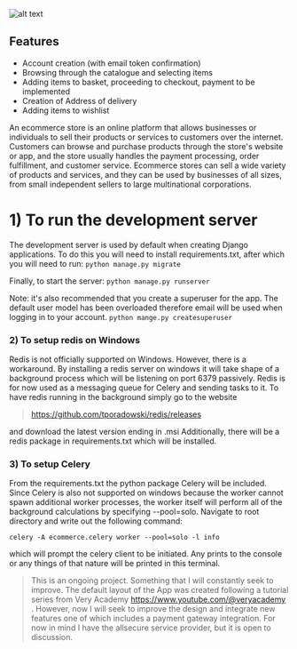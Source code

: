 ![alt text](https://i.imgur.com/k80Eks9.png) 
## Features

- Account creation (with email token confirmation)
- Browsing through the catalogue and selecting items
- Adding items to basket, proceeding to checkout, payment to be implemented
- Creation of Address of delivery
- Adding items to wishlist

 An ecommerce store is an online platform that allows businesses or individuals to sell their products or services 
 to customers over the internet. Customers can browse and purchase products through the store's website or app, 
 and the store usually handles the payment processing, order fulfillment, and customer service. Ecommerce stores 
 can sell a wide variety of products and services, and they can be used by businesses of all sizes, from small 
 independent sellers to large multinational corporations.

# 1) To run the development server

The development server is used by default when creating Django applications. To do this you will need to install 
requirements.txt, after which you will need to run:
`python manage.py migrate`

Finally, to start the server:
`python manage.py runserver`

Note: it's also recommended that you create a superuser for the app. The default user model has been overloaded
therefore email will be used when logging in to your account. 
`python mange.py createsuperuser`

### 2) To setup redis on Windows 

Redis is not officially supported on Windows. However, there is a workaround. By installing a redis server on windows it 
will take shape of a background process which will be listening on port 6379 passively. Redis is for now used as a messaging
queue for Celery and sending tasks to it. To have redis running in the background simply go to the website 
> https://github.com/tporadowski/redis/releases

and download the latest version ending in .msi
Additionally, there will be a redis package in requirements.txt which will be installed.

### 3) To setup Celery 
From the requirements.txt the python package Celery will be included. Since Celery is also not supported on windows because
the worker cannot spawn additional worker processes, the worker itself will perform all of the background calculations by
specifying --pool=solo. Navigate to root directory and write out the following command:

`celery -A ecommerce.celery worker --pool=solo -l info` 

which will prompt the celery client to be initiated. Any prints to the console or any things of that nature will be printed
in this terminal. 
&nbsp;
&nbsp;
&nbsp;
> This is an ongoing project. Something that I will constantly seek to improve. The default layout of the App
> was created following a tutorial series from Very Academy https://www.youtube.com/@veryacademy . 
> However, now I will seek to improve the design and integrate new features one of which includes a payment gateway
> integration. For now in mind I have the allsecure service provider, but it is open to discussion. 
>
